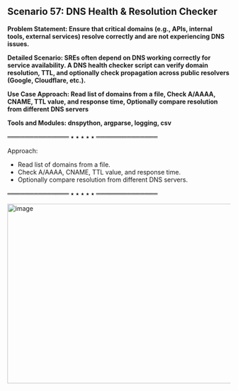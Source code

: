 ## Scenario 57: DNS Health & Resolution Checker
**Problem Statement: Ensure that critical domains (e.g., APIs, internal tools, external services) resolve correctly and are not experiencing DNS issues.**  

**Detailed Scenario: SREs often depend on DNS working correctly for service availability. A DNS health checker script can verify domain resolution, TTL, and optionally check propagation across public resolvers (Google, Cloudflare, etc.).**  

**Use Case Approach: Read list of domains from a file, Check A/AAAA, CNAME, TTL value, and response time, Optionally compare resolution from different DNS servers**  

**Tools and Modules: dnspython, argparse, logging, csv**  


══════════════ ⭑ ⭑ ⭑ ⭑ ⭑ ══════════════

Approach:  
- Read list of domains from a file.  
- Check A/AAAA, CNAME, TTL value, and response time.  
- Optionally compare resolution from different DNS servers.  

══════════════ ⭑ ⭑ ⭑ ⭑ ⭑ ══════════════

<img width="1732" height="405" alt="image" src="https://github.com/user-attachments/assets/481df881-982d-4e8f-a1cd-7abc1dbf1392" />
